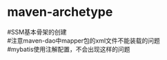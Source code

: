 # maven-archetype
  #SSM基本骨架的创建<br>
  #注意maven-dao中mapper包的xml文件不能装载的问题<br>
  #mybatis使用注解配置，不会出现这样的问题<br>
